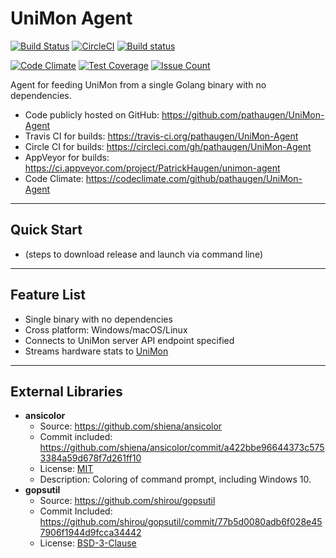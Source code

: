 
UniMon Agent
============

[![Build Status](https://travis-ci.org/pathaugen/UniMon-Agent.svg?branch=master)](https://travis-ci.org/pathaugen/UniMon-Agent)
[![CircleCI](https://circleci.com/gh/pathaugen/UniMon-Agent.svg?style=shield)](https://circleci.com/gh/pathaugen/UniMon-Agent)
[![Build status](https://ci.appveyor.com/api/projects/status/n7354cyy4apximwb?svg=true)](https://ci.appveyor.com/project/PatrickHaugen/unimon-agent)

[![Code Climate](https://codeclimate.com/github/pathaugen/UniMon-Agent/badges/gpa.svg)](https://codeclimate.com/github/pathaugen/UniMon-Agent)
[![Test Coverage](https://codeclimate.com/github/pathaugen/UniMon-Agent/badges/coverage.svg)](https://codeclimate.com/github/pathaugen/UniMon-Agent/coverage)
[![Issue Count](https://codeclimate.com/github/pathaugen/UniMon-Agent/badges/issue_count.svg)](https://codeclimate.com/github/pathaugen/UniMon-Agent)

Agent for feeding UniMon from a single Golang binary with no dependencies.

* Code publicly hosted on GitHub: <https://github.com/pathaugen/UniMon-Agent>
* Travis CI for builds: <https://travis-ci.org/pathaugen/UniMon-Agent>
* Circle CI for builds: <https://circleci.com/gh/pathaugen/UniMon-Agent>
* AppVeyor for builds: <https://ci.appveyor.com/project/PatrickHaugen/unimon-agent>
* Code Climate: <https://codeclimate.com/github/pathaugen/UniMon-Agent>

---------- ---------- ---------- ---------- ----------

Quick Start
-----------

 * (steps to download release and launch via command line)

---------- ---------- ---------- ---------- ----------

Feature List
------------

 * Single binary with no dependencies
 * Cross platform: Windows/macOS/Linux
 * Connects to UniMon server API endpoint specified
 * Streams hardware stats to [UniMon](https://github.com/pathaugen/UniMon)

---------- ---------- ---------- ---------- ----------

External Libraries
------------------

 * **ansicolor**
   * Source: <https://github.com/shiena/ansicolor>
   * Commit included: <https://github.com/shiena/ansicolor/commit/a422bbe96644373c5753384a59d678f7d261ff10>
   * License: [MIT](https://en.wikipedia.org/wiki/MIT_License)
   * Description: Coloring of command prompt, including Windows 10.
 * **gopsutil**
   * Source: <https://github.com/shirou/gopsutil>
   * Commit Included: <https://github.com/shirou/gopsutil/commit/77b5d0080adb6f028e457906f1944d9fcca34442>
   * License: [BSD-3-Clause](https://en.wikipedia.org/wiki/BSD_licenses#3-clause_license_.28.22Revised_BSD_License.22.2C_.22New_BSD_License.22.2C_or_.22Modified_BSD_License.22.29)

